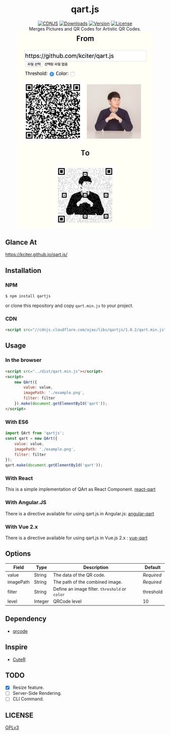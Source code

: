 <h1 align="center">qart.js</h1>
<p align="center">
<a href="https://cdnjs.com/libraries/qartjs"><img src="https://img.shields.io/cdnjs/v/qartjs.svg" alt="CDNJS"></a>
<a href="https://www.npmjs.com/package/qartjs"><img src="https://img.shields.io/npm/dt/qartjs.svg" alt="Downloads"></a>
<a href="https://www.npmjs.com/package/qartjs"><img src="https://img.shields.io/npm/v/qartjs.svg" alt="Version"></a>
<a href="https://www.npmjs.com/package/qartjs"><img src="https://img.shields.io/npm/l/qartjs.svg" alt="License"></a>
<br>
Merges Pictures and QR Codes for Artistic QR Codes.
<br>
<img src="intro.png" width="427">
</p>

## Glance At
https://kciter.github.io/qart.js/

## Installation
### NPM
```
$ npm install qartjs
```
or clone this repository and copy `qart.min.js` to your project.

### CDN
```html
<script src="//cdnjs.cloudflare.com/ajax/libs/qartjs/1.0.2/qart.min.js"></script>
```

## Usage
### In the browser
```html
<script src="../dist/qart.min.js"></script>
<script>
	new QArt({
		value: value,
		imagePath: './example.png',
		filter: filter
	}).make(document.getElementById('qart'));
</script>
```

### With ES6
```js
import QArt from 'qartjs';
const qart = new QArt({
	value: value,
	imagePath: './example.png',
	filter: filter
});
qart.make(document.getElementById('qart'));
```

### With React
This is a simple implementation of QArt as React Component. [react-qart](https://github.com/BatuhanK/react-qart)

### With Angular.JS
There is a directive available for using qart.js in Angular.js: [angular-qart](https://github.com/isonet/angular-qart)

### With Vue 2.x
There is a directive available for using qart.js in Vue.js 2.x : [vue-qart](https://github.com/superman66/vue-qart)

## Options
|Field|Type|Description|Default|
|-----|----|-----------|-------|
|value|String|The data of the QR code.|*Required*|
|imagePath|String|The path of the combined image.|*Required*|
|filter|String|Define an image filter. `threshold` or `color`|threshold|
|level|Integer|QRCode level|10|

## Dependency
* [qrcode](https://github.com/kazuhikoarase/qrcode-generator/tree/master/js)

## Inspire
* [CuteR](https://github.com/chinuno-usami/CuteR)

## TODO
* [x] Resize feature.
* [ ] Server-Side Rendering.
* [ ] CLI Command.

## LICENSE
[GPLv3](LICENSE)
